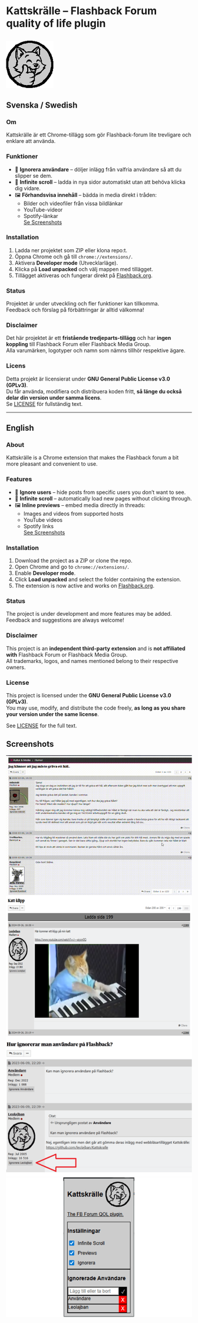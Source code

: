 # Kattskrälle – Flashback Forum quality of life plugin
![ICON](/icons/icon128.png)
---

## Svenska / Swedish
### Om
Kattskrälle är ett Chrome-tillägg som gör Flashback-forum lite trevligare och enklare att använda.  

### Funktioner
- 🚫 **Ignorera användare** – döljer inlägg från valfria användare så att du slipper se dem.  
- 🔄 **Infinite scroll** – ladda in nya sidor automatiskt utan att behöva klicka dig vidare.  
- 🖼️ **Förhandsvisa innehåll** – bädda in media direkt i tråden:  
  - Bilder och videofiler från vissa bildlänkar  
  - YouTube-videor  
  - Spotify-länkar  
[Se Screenshots](#screenshots)

### Installation
1. Ladda ner projektet som ZIP eller klona repo:t.  
2. Öppna Chrome och gå till `chrome://extensions/`.  
3. Aktivera **Developer mode** (Utvecklarläge).  
4. Klicka på **Load unpacked** och välj mappen med tillägget.  
5. Tillägget aktiveras och fungerar direkt på [Flashback.org](https://www.flashback.org/).  


### Status
Projektet är under utveckling och fler funktioner kan tillkomma.  
Feedback och förslag på förbättringar är alltid välkomna!  

### Disclaimer
Det här projektet är ett **fristående tredjeparts-tillägg** och har **ingen koppling** till Flashback Forum eller Flashback Media Group.  
Alla varumärken, logotyper och namn som nämns tillhör respektive ägare.  

### Licens
Detta projekt är licensierat under **GNU General Public License v3.0 (GPLv3)**.  
Du får använda, modifiera och distribuera koden fritt, **så länge du också delar din version under samma licens**.  
Se [LICENSE](LICENSE) för fullständig text.

---

## English

### About
Kattskrälle is a Chrome extension that makes the Flashback forum a bit more pleasant and convenient to use.  

### Features
- 🚫 **Ignore users** – hide posts from specific users you don’t want to see.  
- 🔄 **Infinite scroll** – automatically load new pages without clicking through.  
- 🖼️ **Inline previews** – embed media directly in threads:  
  - Images and videos from supported hosts  
  - YouTube videos  
  - Spotify links  
[See Screenshots](#screenshots)

### Installation
1. Download the project as a ZIP or clone the repo.  
2. Open Chrome and go to `chrome://extensions/`.  
3. Enable **Developer mode**.  
4. Click **Load unpacked** and select the folder containing the extension.  
5. The extension is now active and works on [Flashback.org](https://www.flashback.org/).  


### Status
The project is under development and more features may be added.  
Feedback and suggestions are always welcome!  

### Disclaimer
This project is an **independent third-party extension** and is **not affiliated with** Flashback Forum or Flashback Media Group.  
All trademarks, logos, and names mentioned belong to their respective owners.  

### License
This project is licensed under the **GNU General Public License v3.0 (GPLv3)**.  
You may use, modify, and distribute the code freely, **as long as you share your version under the same license**.  

See [LICENSE](LICENSE) for the full text.

## Screenshots 
![scroll](/images/Scroll.gif) 
![preview](/images/Preview.png) 
![Ignore](/images/Ignore.png) 
![settings](/images/settings.png)
